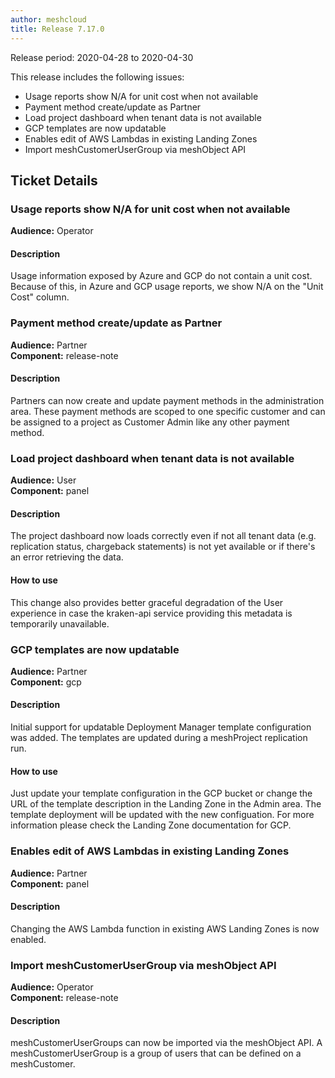 ```yaml
---
author: meshcloud
title: Release 7.17.0
---
```


Release period: 2020-04-28 to 2020-04-30

This release includes the following issues:
* Usage reports show N/A for unit cost when not available
* Payment method create/update as Partner
* Load project dashboard when tenant data is not available
* GCP templates are now updatable
* Enables edit of AWS Lambdas in existing Landing Zones
* Import meshCustomerUserGroup via meshObject API
<!--truncate-->

## Ticket Details
### Usage reports show N/A for unit cost when not available
**Audience:** Operator<br>

#### Description
Usage information exposed by Azure and GCP do not contain a unit cost. Because of this, in Azure and GCP
usage reports, we show N/A on the "Unit Cost" column.

### Payment method create/update as Partner
**Audience:** Partner<br>**Component:** release-note


#### Description
Partners can now create and update payment methods in the administration area. These payment methods are scoped to one specific customer and can be assigned to a project as Customer Admin like any other payment method.

### Load project dashboard when tenant data is not available
**Audience:** User<br>**Component:** panel


#### Description
The project dashboard now loads correctly even if not all tenant
data (e.g. replication status, chargeback statements) is not yet
available or if there's an error retrieving the data.

#### How to use
This change also provides better graceful degradation of the User
experience in case the kraken-api service providing this metadata
is temporarily unavailable.

### GCP templates are now updatable
**Audience:** Partner<br>**Component:** gcp


#### Description
Initial support for updatable Deployment Manager template configuration was added. 
The templates are updated during a meshProject replication run.

#### How to use
Just update your template configuration in the GCP bucket or change the URL of the template description in the Landing Zone in the Admin area. 
The template deployment will be updated with the new configuation. For more information please check the Landing Zone documentation for GCP.

### Enables edit of AWS Lambdas in existing Landing Zones
**Audience:** Partner<br>**Component:** panel


#### Description
Changing the AWS Lambda function in existing AWS Landing Zones is now enabled.

### Import meshCustomerUserGroup via meshObject API
**Audience:** Operator<br>**Component:** release-note


#### Description
meshCustomerUserGroups can now be imported via the meshObject API. A meshCustomerUserGroup is a group of users that can be defined on a meshCustomer.

